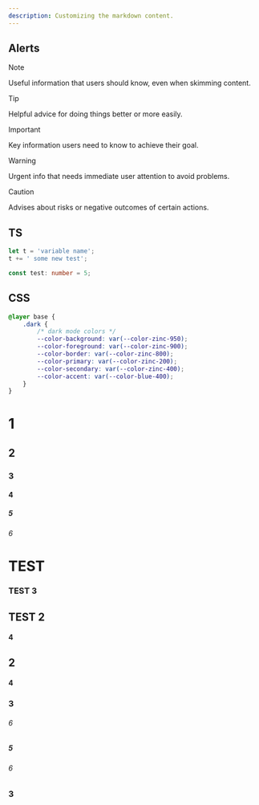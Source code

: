 ```yaml
---
description: Customizing the markdown content.
---
```


## Alerts

> [!NOTE]
> Useful information that users should know, even when skimming content.

> [!TIP]
> Helpful advice for doing things better or more easily.

> [!IMPORTANT]
> Key information users need to know to achieve their goal.

> [!WARNING]
> Urgent info that needs immediate user attention to avoid problems.

> [!CAUTION]
> Advises about risks or negative outcomes of certain actions.

## TS

```ts {1-2,4} title="Title"
let t = 'variable name';
t += ' some new test';

const test: number = 5;
```

## CSS

```css title="Title" caption="Caption" showLineNumbers
@layer base {
	.dark {
		/* dark mode colors */
		--color-background: var(--color-zinc-950);
		--color-foreground: var(--color-zinc-900);
		--color-border: var(--color-zinc-800);
		--color-primary: var(--color-zinc-200);
		--color-secondary: var(--color-zinc-400);
		--color-accent: var(--color-blue-400);
	}
}
```

# 1

## 2

### 3

#### 4

##### 5

###### 6

# TEST

### TEST 3

## TEST 2

#### 4

## 2

#### 4

### 3

###### 6

##### 5

###### 6

### 3
